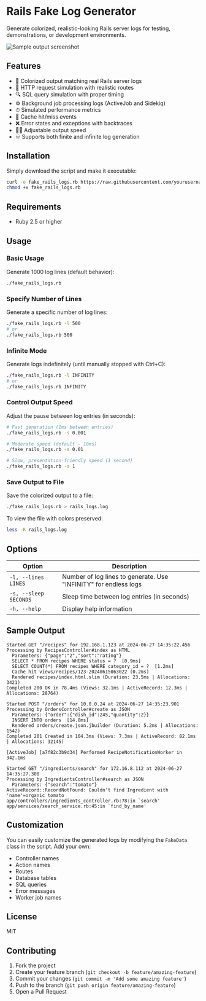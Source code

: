 # Rails Fake Log Generator

Generate colorized, realistic-looking Rails server logs for testing, demonstrations, or development environments.

![Sample output screenshot](https://via.placeholder.com/800x400.png?text=Sample+Rails+Log+Output)

## Features

- 🌈 Colorized output matching real Rails server logs
- 🔄 HTTP request simulation with realistic routes
- 🔍 SQL query simulation with proper timing
- ⚙️ Background job processing logs (ActiveJob and Sidekiq)
- ⏱ Simulated performance metrics
- 🧩 Cache hit/miss events
- ❌ Error states and exceptions with backtraces
- 🏃‍♂️ Adjustable output speed
- ♾️ Supports both finite and infinite log generation

## Installation

Simply download the script and make it executable:

```bash
curl -o fake_rails_logs.rb https://raw.githubusercontent.com/yourusername/rails-fake-log-generator/main/fake_rails_logs.rb
chmod +x fake_rails_logs.rb
```

## Requirements

- Ruby 2.5 or higher

## Usage

### Basic Usage

Generate 1000 log lines (default behavior):

```bash
./fake_rails_logs.rb
```

### Specify Number of Lines

Generate a specific number of log lines:

```bash
./fake_rails_logs.rb -l 500
# or
./fake_rails_logs.rb 500
```

### Infinite Mode

Generate logs indefinitely (until manually stopped with Ctrl+C):

```bash
./fake_rails_logs.rb -l INFINITY
# or
./fake_rails_logs.rb INFINITY
```

### Control Output Speed

Adjust the pause between log entries (in seconds):

```bash
# Fast generation (1ms between entries)
./fake_rails_logs.rb -s 0.001

# Moderate speed (default - 10ms)
./fake_rails_logs.rb -s 0.01

# Slow, presentation-friendly speed (1 second)
./fake_rails_logs.rb -s 1
```

### Save Output to File

Save the colorized output to a file:

```bash
./fake_rails_logs.rb > rails_logs.log
```

To view the file with colors preserved:

```bash
less -R rails_logs.log
```

## Options

| Option | Description |
|--------|-------------|
| `-l, --lines LINES` | Number of log lines to generate. Use "INFINITY" for endless logs |
| `-s, --sleep SECONDS` | Sleep time between log entries (in seconds) |
| `-h, --help` | Display help information |

## Sample Output

```
Started GET "/recipes" for 192.168.1.123 at 2024-06-27 14:35:22.456
Processing by RecipesController#index as HTML
  Parameters: {"page":"2","sort":"rating"}
  SELECT * FROM recipes WHERE status = ?  [0.9ms]
  SELECT COUNT(*) FROM recipes WHERE category_id = ?  [1.2ms]
  Cache hit views/recipes/123-20240615063022 (0.2ms)
  Rendered recipes/index.html.slim (Duration: 23.5ms | Allocations: 3421)
Completed 200 OK in 78.4ms (Views: 32.1ms | ActiveRecord: 12.3ms | Allocations: 28764)

Started POST "/orders" for 10.0.0.24 at 2024-06-27 14:35:23.901
Processing by OrdersController#create as JSON
  Parameters: {"order":{"dish_id":245,"quantity":2}}
  INSERT INTO orders  [14.8ms]
  Rendered orders/create.json.jbuilder (Duration: 5.2ms | Allocations: 1542)
Completed 201 Created in 104.3ms (Views: 7.3ms | ActiveRecord: 82.1ms | Allocations: 32145)

[ActiveJob] [a7f82c3b9d34] Performed RecipeNotificationWorker in 342.1ms

Started GET "/ingredients/search" for 172.16.8.112 at 2024-06-27 14:35:27.308
Processing by IngredientsController#search as JSON
  Parameters: {"search":"tomato"}
ActiveRecord::RecordNotFound: Couldn't find Ingredient with 'name'=organic tomato
app/controllers/ingredients_controller.rb:78:in `search'
app/services/search_service.rb:45:in `find_by_name'
```

## Customization

You can easily customize the generated logs by modifying the `FakeData` class in the script. Add your own:

- Controller names
- Action names
- Routes
- Database tables
- SQL queries
- Error messages
- Worker job names

## License

MIT

## Contributing

1. Fork the project
2. Create your feature branch (`git checkout -b feature/amazing-feature`)
3. Commit your changes (`git commit -m 'Add some amazing feature'`)
4. Push to the branch (`git push origin feature/amazing-feature`)
5. Open a Pull Request
